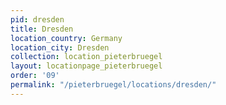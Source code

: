 ```yaml
---
pid: dresden
title: Dresden
location_country: Germany
location_city: Dresden
collection: location_pieterbruegel
layout: locationpage_pieterbruegel
order: '09'
permalink: "/pieterbruegel/locations/dresden/"
---
```

